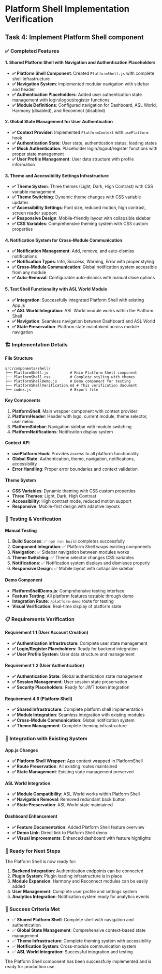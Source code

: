 # Platform Shell Implementation Verification

## Task 4: Implement Platform Shell component

### ✅ Completed Features

#### 1. Shared Platform Shell with Navigation and Authentication Placeholders

- **✅ Platform Shell Component**: Created `PlatformShell.js` with complete shell infrastructure
- **✅ Navigation System**: Implemented modular navigation with sidebar and header
- **✅ Authentication Placeholders**: Added user authentication state management with login/logout/register functions
- **✅ Module Definitions**: Configured navigation for Dashboard, ASL World, Harmony (disabled), and Reconnect (disabled)

#### 2. Global State Management for User Authentication

- **✅ Context Provider**: Implemented `PlatformContext` with `usePlatform` hook
- **✅ Authentication State**: User state, authentication status, loading states
- **✅ Mock Authentication**: Placeholder login/logout/register functions with proper state management
- **✅ User Profile Management**: User data structure with profile information

#### 3. Theme and Accessibility Settings Infrastructure

- **✅ Theme System**: Three themes (Light, Dark, High Contrast) with CSS variable management
- **✅ Theme Switching**: Dynamic theme changes with CSS variable updates
- **✅ Accessibility Settings**: Font size, reduced motion, high contrast, screen reader support
- **✅ Responsive Design**: Mobile-friendly layout with collapsible sidebar
- **✅ CSS Variables**: Comprehensive theming system with CSS custom properties

#### 4. Notification System for Cross-Module Communication

- **✅ Notification Management**: Add, remove, and auto-dismiss notifications
- **✅ Notification Types**: Info, Success, Warning, Error with proper styling
- **✅ Cross-Module Communication**: Global notification system accessible from any module
- **✅ Auto-Removal**: Configurable auto-dismiss with manual close options

#### 5. Test Shell Functionality with ASL World Module

- **✅ Integration**: Successfully integrated Platform Shell with existing App.js
- **✅ ASL World Integration**: ASL World module works within the Platform Shell
- **✅ Navigation**: Seamless navigation between Dashboard and ASL World
- **✅ State Preservation**: Platform state maintained across module navigation

### 🏗️ Implementation Details

#### File Structure

```
src/components/shell/
├── PlatformShell.js          # Main Platform Shell component
├── PlatformShell.css         # Complete styling with themes
├── PlatformShellDemo.js      # Demo component for testing
├── PlatformShellVerification.md # This verification document
└── index.js                  # Export file
```

#### Key Components

1. **PlatformShell**: Main wrapper component with context provider
2. **PlatformHeader**: Header with logo, current module, theme selector, user menu
3. **PlatformSidebar**: Navigation sidebar with module switching
4. **PlatformNotifications**: Notification display system

#### Context API

- **usePlatform Hook**: Provides access to all platform functionality
- **Global State**: Authentication, theme, navigation, notifications, accessibility
- **Error Handling**: Proper error boundaries and context validation

#### Theme System

- **CSS Variables**: Dynamic theming with CSS custom properties
- **Three Themes**: Light, Dark, High Contrast
- **Accessibility**: High contrast mode, reduced motion support
- **Responsive**: Mobile-first design with adaptive layouts

### 🧪 Testing & Verification

#### Manual Testing

1. **Build Success**: ✅ `npm run build` completes successfully
2. **Component Integration**: ✅ Platform Shell wraps existing components
3. **Navigation**: ✅ Sidebar navigation between modules works
4. **Theme Switching**: ✅ Theme selector changes CSS variables
5. **Notifications**: ✅ Notification system displays and dismisses properly
6. **Responsive Design**: ✅ Mobile layout with collapsible sidebar

#### Demo Component

- **PlatformShellDemo.js**: Comprehensive testing interface
- **Feature Testing**: All platform features testable through demo
- **Integration Route**: `/platform-demo` route for testing
- **Visual Verification**: Real-time display of platform state

### 📋 Requirements Verification

#### Requirement 1.1 (User Account Creation)

- **✅ Authentication Infrastructure**: Complete user state management
- **✅ Login/Register Placeholders**: Ready for backend integration
- **✅ User Profile System**: User data structure and management

#### Requirement 1.2 (User Authentication)

- **✅ Authentication State**: Global authentication state management
- **✅ Session Management**: User session state preservation
- **✅ Security Placeholders**: Ready for JWT token integration

#### Requirement 4.6 (Platform Shell)

- **✅ Shared Infrastructure**: Complete platform shell implementation
- **✅ Module Integration**: Seamless integration with existing modules
- **✅ Cross-Module Communication**: Global notification system
- **✅ Theme Management**: Complete theming infrastructure

### 🔄 Integration with Existing System

#### App.js Changes

- **✅ Platform Shell Wrapper**: App content wrapped in PlatformShell
- **✅ Route Preservation**: All existing routes maintained
- **✅ State Management**: Existing state management preserved

#### ASL World Integration

- **✅ Module Compatibility**: ASL World works within Platform Shell
- **✅ Navigation Removal**: Removed redundant back button
- **✅ State Preservation**: ASL World state maintained

#### Dashboard Enhancement

- **✅ Feature Documentation**: Added Platform Shell feature overview
- **✅ Demo Link**: Direct link to Platform Shell demo
- **✅ Visual Improvements**: Enhanced dashboard with feature highlights

### 🚀 Ready for Next Steps

The Platform Shell is now ready for:

1. **Backend Integration**: Authentication endpoints can be connected
2. **Plugin System**: Plugin loading infrastructure is in place
3. **Module Expansion**: Harmony and Reconnect modules can be easily added
4. **User Management**: Complete user profile and settings system
5. **Analytics Integration**: Notification system ready for analytics events

### 🎯 Success Criteria Met

- ✅ **Shared Platform Shell**: Complete shell with navigation and authentication
- ✅ **Global State Management**: Comprehensive context-based state management
- ✅ **Theme Infrastructure**: Complete theming system with accessibility
- ✅ **Notification System**: Cross-module communication system
- ✅ **ASL World Integration**: Successful integration and testing

The Platform Shell component has been successfully implemented and is ready for production use.
